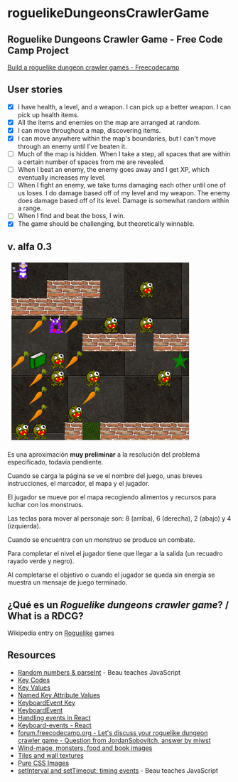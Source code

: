 # roguelikeDungeonsCrawlerGame
## Roguelike Dungeons Crawler Game - Free Code Camp Project

[Build a roguelike dungeon crawler games - Freecodecamp](https://www.freecodecamp.org/challenges/build-a-roguelike-dungeon-crawler-game)

## User stories

- [x] I have health, a level, and a weapon. I can pick up a better weapon. I can pick up health items.
- [x] All the items and enemies on the map are arranged at random.
- [x] I can move throughout a map, discovering items.
- [x] I can move anywhere within the map's boundaries, but I can't move through an enemy until I've beaten it.
- [ ] Much of the map is hidden. When I take a step, all spaces that are within a certain number of spaces from me are revealed.
- [ ] When I beat an enemy, the enemy goes away and I get XP, which eventually increases my level.
- [ ] When I fight an enemy, we take turns damaging each other until one of us loses. I do damage based off of my level and my weapon. The enemy does damage based off of its level. Damage is somewhat random within a range.
- [ ] When I find and beat the boss, I win.
- [x] The game should be challenging, but theoretically winnable.

## v. alfa 0.3

![Mapa](dungeons0-mapa.png)

Es una aproximación **muy preliminar** a la resolución del problema especificado, todavía pendiente.

Cuando se carga la página se ve el nombre del juego, unas breves instrucciones, el marcador, el mapa y el jugador.

El jugador se mueve por el mapa recogiendo alimentos y recursos para luchar con los monstruos.

Las teclas para mover al personaje son: 8 (arriba), 6 (derecha), 2 (abajo) y 4 (izquierda).

Cuando se encuentra con un monstruo se produce un combate.

Para completar el nivel el jugador tiene que llegar a la salida (un recuadro rayado verde y negro).

Al completarse el objetivo o cuando el jugador se queda sin energía se muestra un mensaje de juego terminado.

## ¿Qué es un *Roguelike dungeons crawler game*? / What is a RDCG?

Wikipedia entry on [Roguelike](https://en.wikipedia.org/w/index.php?title=Roguelike&oldid=823678549) games

## Resources

- [Random numbers & parseInt](https://www.youtube.com/watch?v=-xAJKmjKCUE) - Beau teaches JavaScript
- [Key Codes](https://www.cambiaresearch.com/articles/15/javascript-char-codes-key-codes)
- [Key Values](https://developer.mozilla.org/es/docs/Web/API/KeyboardEvent/key/Key_Values)
- [Named Key Attribute Values](https://www.w3.org/TR/uievents-key/#named-key-attribute-values)
- [KeyboardEvent Key](https://developer.mozilla.org/en-US/docs/Web/API/KeyboardEvent/key)
- [KeyboardEvent](https://developer.mozilla.org/en-US/docs/Web/API/KeyboardEvent)
- [Handling events in React](https://reactjs.org/docs/handling-events.html)
- [Keyboard-events - React](https://reactjs.org/docs/events.html#keyboard-events)
- [forum.freecodecamp.org - Let's discuss your roguelike dungeon crawler game - Question from JordanSobovitch, answer by miwst](https://forum.freecodecamp.org/t/lets-discuss-your-roguelike-dungeon-crawler-game/6186/55)
- [Wind-mage, monsters, food and book images](https://openclipart.org/)
- [Tiles and wall textures](http://download.tuxfamily.org/freegamearts/image/textures/trak2-textures.zip)
- [Pure CSS Images](https://medium.com/coding-artist/a-beginners-guide-to-pure-css-images-ef9a5d069dd2)
- [setInterval and setTimeout: timing events](https://www.youtube.com/watch?v=kOcFZV3c75I) - Beau teaches JavaScript
